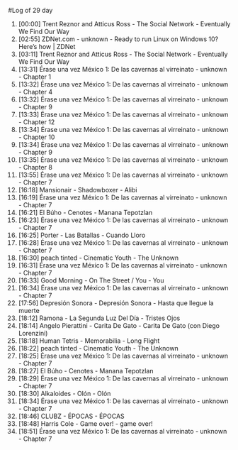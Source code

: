 #Log of 29 day

1. [00:00] Trent Reznor and Atticus Ross - The Social Network - Eventually We Find Our Way
1. [02:55] ZDNet.com - unknown - Ready to run Linux on Windows 10? Here’s how | ZDNet
1. [03:11] Trent Reznor and Atticus Ross - The Social Network - Eventually We Find Our Way
1. [13:31] Érase una vez México 1: De las cavernas al virreinato - unknown - Chapter 1
1. [13:32] Érase una vez México 1: De las cavernas al virreinato - unknown - Chapter 4
1. [13:32] Érase una vez México 1: De las cavernas al virreinato - unknown - Chapter 9
1. [13:33] Érase una vez México 1: De las cavernas al virreinato - unknown - Chapter 12
1. [13:34] Érase una vez México 1: De las cavernas al virreinato - unknown - Chapter 10
1. [13:34] Érase una vez México 1: De las cavernas al virreinato - unknown - Chapter 9
1. [13:35] Érase una vez México 1: De las cavernas al virreinato - unknown - Chapter 8
1. [13:55] Érase una vez México 1: De las cavernas al virreinato - unknown - Chapter 7
1. [16:18] Mansionair - Shadowboxer - Alibi
1. [16:19] Érase una vez México 1: De las cavernas al virreinato - unknown - Chapter 7
1. [16:21] El Búho - Cenotes - Manana Tepotzlan
1. [16:23] Érase una vez México 1: De las cavernas al virreinato - unknown - Chapter 7
1. [16:25] Porter - Las Batallas - Cuando Lloro
1. [16:28] Érase una vez México 1: De las cavernas al virreinato - unknown - Chapter 7
1. [16:30] peach tinted - Cinematic Youth - The Unknown
1. [16:31] Érase una vez México 1: De las cavernas al virreinato - unknown - Chapter 7
1. [16:33] Good Morning - On The Street / You - You
1. [16:34] Érase una vez México 1: De las cavernas al virreinato - unknown - Chapter 7
1. [17:56] Depresión Sonora - Depresión Sonora - Hasta que llegue la muerte
1. [18:12] Ramona - La Segunda Luz Del Día - Tristes Ojos
1. [18:14] Angelo Pierattini - Carita De Gato - Carita De Gato (con Diego Lorenzini)
1. [18:18] Human Tetris - Memorabilia - Long Flight
1. [18:22] peach tinted - Cinematic Youth - The Unknown
1. [18:25] Érase una vez México 1: De las cavernas al virreinato - unknown - Chapter 7
1. [18:27] El Búho - Cenotes - Manana Tepotzlan
1. [18:29] Érase una vez México 1: De las cavernas al virreinato - unknown - Chapter 7
1. [18:30] Alkaloides - Olón - Olón
1. [18:34] Érase una vez México 1: De las cavernas al virreinato - unknown - Chapter 7
1. [18:46] CLUBZ - ÉPOCAS - ÉPOCAS
1. [18:48] Harris Cole - Game over! - game over!
1. [18:51] Érase una vez México 1: De las cavernas al virreinato - unknown - Chapter 7
